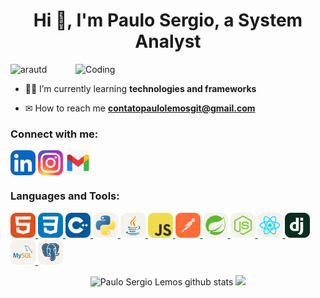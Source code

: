 <h1 align="center">Hi 👋, I'm Paulo Sergio, a System Analyst </h1>
<img align="right" alt="Coding" width="400" src="https://media.giphy.com/media/12sIOcNCNrQlEc/giphy.gif">
<p align="left"> <img src="https://komarev.com/ghpvc/?username=arautd&label=Profile%20views&color=0e75b6&style=flat" alt="arautd" /> </p>

- 🧙‍♂️ I’m currently learning **technologies and frameworks**

- ✉ How to reach me **contatopaulolemosgit@gmail.com**

<h3 align="left">Connect with me:</h3>
<p align="left">
<a href="https://linkedin.com/in/paulo-sergio-lemos-arautd/" target="blank"><img align="center" src="https://github.com/tandpfun/skill-icons/blob/main/icons/LinkedIn.svg" alt="linkedin" height="40" width="40" /></a>
<a href="https://instagram.com/lemos_paulserg" target="blank"><img align="center" src="https://github.com/tandpfun/skill-icons/blob/main/icons/Instagram.svg" alt="instagram" height="40" width="40" /></a>
<a href="mailto:contatopaulolemosgit@gmail.com" target="blank"><img align="center" src="https://github.com/tandpfun/skill-icons/blob/main/icons/Gmail-Light.svg" height="40" width="40" /></a>
</p>

<h3 align="left">Languages and Tools:</h3>
<p align="left">

  
<a href="https://www.w3schools.com/html/default.asp" target="_blank"> <img src="https://github.com/tandpfun/skill-icons/blob/main/icons/HTML.svg" alt="cplusplus" width="40" height="40" style="border: none; outline: none;"/> </a><!-- Linguagens de Programação/marcação -->
<a href="https://www.w3schools.com/css/"> <img src="https://github.com/tandpfun/skill-icons/blob/main/icons/CSS.svg" alt="html" width="40" height="40" style="border: none; outline: none;"/> </a>
<a href="https://www.w3schools.com/cpp/" target="_blank"> <img src="https://github.com/tandpfun/skill-icons/blob/main/icons/CPP.svg" alt="css" width="40" height="40" style="border: none; outline: none;"/> </a>
<a href="python"> <img src="https://github.com/tandpfun/skill-icons/blob/main/icons/Python-Light.svg" alt="django" width="40" height="40" style="border: none; outline: none;"/> </a>
<a href="https://www.java.com/pt-BR/" target="_blank"> <img src="https://github.com/tandpfun/skill-icons/blob/main/icons/Java-Light.svg" alt="java" width="40" height="40" style="border: none; outline: none;"/> </a>
<a href="https://developer.mozilla.org/en-US/docs/Web/JavaScript" target="_blank"> <img src="https://github.com/tandpfun/skill-icons/blob/main/icons/JavaScript.svg" alt="javascript" width="40" height="40" style="border: none; outline: none;"/> </a>
<a href="https://postman.com" target="_blank"> <img src="https://github.com/tandpfun/skill-icons/blob/main/icons/Postman.svg" alt="python" width="40" height="40" style="border: none; outline: none;"/> </a>
<a href="https://spring.io/" target="_blank"> <img src="https://github.com/tandpfun/skill-icons/blob/main/icons/Spring-Light.svg" alt="spring" width="40" height="40" style="outline: none; border: none;"> </a><!-- Frameworks -->
<a href="https://nodejs.org" target="_blank"> <img src="https://github.com/tandpfun/skill-icons/blob/main/icons/NodeJS-Light.svg" alt="nodejs" width="40" height="40" style="border: none; outline: none;"/> </a>
<a href="react"> <img src="https://github.com/tandpfun/skill-icons/blob/main/icons/React-Light.svg" alt="javascript" width="40" height="40" style="border: none; outline: none;"/> </a>
<a href="https://www.djangoproject.com/" target="_blank"> <img src="https://github.com/tandpfun/skill-icons/blob/main/icons/Django.svg" alt="django" width="40" height="40" style="border: none; outline: none;"/> </a>
<a href="https://www.mysql.com/" target="_blank"> <img src="https://github.com/tandpfun/skill-icons/blob/main/icons/MySQL-Light.svg" alt="mysql" width="40" height="40" style="border: none; outline: none;"/> </a><!-- DataBase -->
<a href="https://www.postgresql.org" target="_blank"> <img src="https://github.com/tandpfun/skill-icons/blob/main/icons/PostgreSQL-Light.svg" alt="postgresql" width="40" height="40" style="border: none; outline: none;"/> </a>
</p>
<div align="center">  
  <img src="https://github-readme-stats.vercel.app/api?username=ArautD&show_icons=true&count_private=true&hide_border=true&title_color=fb8c00&icon_color=7F3F35&text_color=c9d1d9&bg_color=0d1117" alt="Paulo Sergio Lemos github stats" /> 
  <img src="https://github-readme-stats.vercel.app/api/top-langs/?username=ArautD&layout=compact&hide_border=true&title_color=fb8c00&text_color=D77036&bg_color=0d1117" />
</div>
